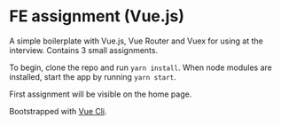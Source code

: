 # FE assignment (Vue.js)

A simple boilerplate with Vue.js, Vue Router and Vuex for using at the interview.
Contains 3 small assignments.

To begin, clone the repo and run `yarn install`.
When node modules are installed, start the app by running `yarn start`.

First assignment will be visible on the home page.

Bootstrapped with [Vue Cli](https://cli.vuejs.org/).

